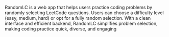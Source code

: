 RandomLC is a web app that helps users practice coding problems by randomly selecting LeetCode questions. Users can choose a difficulty level (easy, medium, hard) or opt for a fully random selection. With a clean interface and efficient backend, RandomLC simplifies problem selection, making coding practice quick, diverse, and engaging
